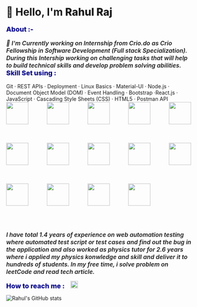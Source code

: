 # 👋 Hello, I'm <a href="https://www.crio.do/learn/portfolio/amitrahul217/" target="_blank" style="text-decoration: none; font-style: inherit; font-weight: 800;">Rahul Raj</a>

<div style="font-weight: 800; font-size: large; color: darkblue;">About :- </div> <br/> 
       <div style="font-size: medium; font-style: italic; font-weight: 600;">
        🔭 I'm Currently working on Internship from Crio.do as Crio Fellowship in Software Development (Full stack       Specialization). During this Intership working on challenging tasks that will help to build technical skills and develop problem solving abilities. 
    </div>  
 <div style="font-weight: 800; font-size: large; color: darkblue;">Skill Set using : </div> <br/>                   
      Git · REST APIs · Deployment · Linux Basics · Material-UI · Node.js · Document Object Model (DOM) · Event Handling 
      · Bootstrap  ·React.js · JavaScript · Cascading Style Sheets (CSS) · HTML5 · Postman API
           <div style="display: flex; gap: 50px; flex-wrap: wrap; align-items: center;">
               <img src="https://cdn.jsdelivr.net/gh/devicons/devicon/icons/javascript/javascript-original.svg" height="60px"                   width="60px" />
               <img src="https://cdn.jsdelivr.net/gh/devicons/devicon/icons/react/react-original.svg" height="60px"                             width="60px"/>
               <img src="https://cdn.jsdelivr.net/gh/devicons/devicon/icons/bootstrap/bootstrap-original.svg" height="60px"                     width="60px"/>
               <img src="https://cdn.jsdelivr.net/gh/devicons/devicon/icons/tailwindcss/tailwindcss-original-wordmark.svg"                      height="60px" width="60px"/>
               <img src="https://cdn.jsdelivr.net/gh/devicons/devicon/icons/html5/html5-plain-wordmark.svg" height="60px"                    width="60px"/>
               <img src="https://cdn.jsdelivr.net/gh/devicons/devicon/icons/express/express-original.svg" height="60px"                      width="60px"/>
               <img src="https://cdn.jsdelivr.net/gh/devicons/devicon/icons/nodejs/nodejs-original-wordmark.svg" height="60px"                  width="60px"/>
               <img src="https://cdn.jsdelivr.net/gh/devicons/devicon/icons/mongodb/mongodb-original-wordmark.svg"                              height="60px" width="60px"/>
               <img src="https://cdn.jsdelivr.net/gh/devicons/devicon/icons/npm/npm-original-wordmark.svg" height="60px"                        width="60px"/>
               <img src="https://cdn.jsdelivr.net/gh/devicons/devicon/icons/redux/redux-original.svg" height="60px"                             width="60px"/>                  
               <img src="https://cdn.jsdelivr.net/gh/devicons/devicon/icons/git/git-original.svg" height="60px" width="60px"/>
               <img src="https://cdn.jsdelivr.net/gh/devicons/devicon/icons/materialui/materialui-original.svg" height="60px"                   width="60px"/>
               <img src="https://cdn.jsdelivr.net/gh/devicons/devicon/icons/vscode/vscode-plain.svg" height="60px"                              width="60px"/>
               <img src="https://cdn.jsdelivr.net/gh/devicons/devicon/icons/github/github-original-wordmark.svg" height="60px"                  width="60px"/> 
           </div>
            <br/>  <br/> <br/> <br/>              
           <div style="font-size: medium; font-style: italic; font-weight: 600;">
              I have total 1.4 years of experience on web automation testing where automated test script or test cases and                  find out the bug in the application and  also worked as physics tutor for 2.6 years where i applied my physics                konwledge and skill  and deliver it to hundreds of students.
              In my free time, i solve problem on leetCode and read tech article.
          </div>
      <div style="font-weight: 800; font-size: large; color: darkblue;">How to reach me : 
        <a href="https://www.linkedin.com/in/rahul-raj-a6a21a125/" target=”_blank”> 
            <img src="https://cdn.jsdelivr.net/gh/devicons/devicon/icons/linkedin/linkedin-plain.svg" 
            height="20px"                                                      
            style="margin-left: 12px;margin-top: 15px;"
            />
        </a>
    </div> 
           

 ![Rahul's GitHub stats](https://github-readme-stats.vercel.app/api?username=amitrahul&show_icons=true&theme=radical)

